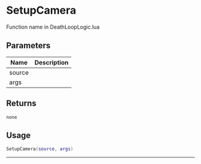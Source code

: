 # SetupCamera

Function name in DeathLoopLogic.lua

## Parameters

| Name   | Description |
| ------ | ----------- |
| source |             |
| args   |             |

## Returns

`none`

## Usage

```lua
SetupCamera(source, args)
```

---
